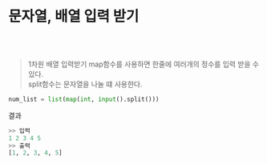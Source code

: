 # 문자열, 배열 입력 받기
<br/><br/>
> 1차원 배열 입력받기
map함수를 사용하면 한줄에 여러개의 정수를 입력 받을 수 있다.  
split함수는 문자열을 나눌 떄 사용한다.
  
```python
num_list = list(map(int, input().split()))
```
  
결과
```python:python01.py
>> 입력
1 2 3 4 5
>> 출력
[1, 2, 3, 4, 5]
```



